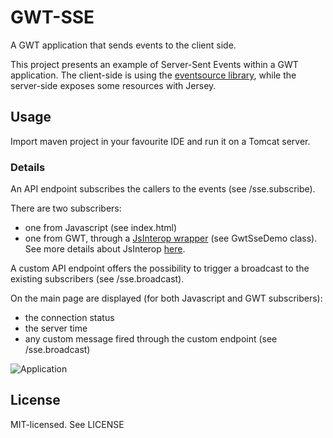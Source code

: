 # GWT-SSE
A GWT application that sends events to the client side.

This project presents an example of Server-Sent Events within a GWT application.
The client-side is using the [eventsource library](https://github.com/EventSource/eventsource), while the server-side exposes some resources with Jersey.

## Usage

Import maven project in your favourite IDE and run it on a Tomcat server.

### Details

An API endpoint subscribes the callers to the events (see /sse.subscribe). 

There are two subscribers:
- one from Javascript (see index.html)
- one from GWT, through a [JsInterop wrapper](https://github.com/iSergio/gwt-sse) (see GwtSseDemo class).
See more details about JsInterop [here](http://www.gwtproject.org/doc/latest/DevGuideCodingBasicsJsInterop.html).

A custom API endpoint offers the possibility to trigger a broadcast to the existing subscribers (see /sse.broadcast).

On the main page are displayed (for both Javascript and GWT subscribers):
- the connection status
- the server time
- any custom message fired through the custom endpoint (see /sse.broadcast)

![Application](https://content.screencast.com/users/IulianB/folders/Jing/media/05b167b6-c945-4d5d-8b12-2f040fade95d/00001482.png)

## License

MIT-licensed. See LICENSE
